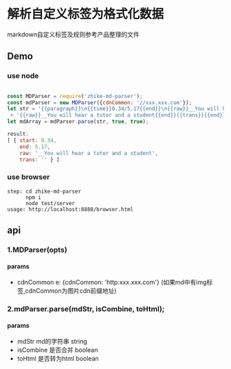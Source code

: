 # 解析自定义标签为格式化数据

markdown自定义标签及规则参考产品整理的文件

## Demo 
### use node

```js

const MDParser = require('zhike-md-parser');
const mdParser = new MDParser({cdnCommon: '//xxx.xxx.com'});
let str = '{{paragraph}}\n{{time}}0.34/5.17{{end}}\n{{raw}}__You will hear a tutor and a student{{end}}'
 + '{{raw}}__You will hear a tutor and a student{{end}}{{trans}}{{end}}{{raw}}__You will hear a tutor and a student{{end}}{{end}}';
let mdArray = mdParser.parse(str, true, true);

result:
[ { start: 0.34,
    end: 5.17,
    raw: '__You will hear a tutor and a student',
    trans: '' } ]
```

### use browser 
```
step: cd zhike-md-parser 
      npm i 
      node test/server
usage: http://localhost:8888/browser.html
```
## api

### 1.MDParser(opts)
#### params 

+ cdnCommon e: {cdnCommon: 'http:xxx.xxx.com'} (如果md中有img标签,cdnCommon为图片cdn前缀地址)


### 2.mdParser.parse(mdStr, isCombine, toHtml);

#### params

+ mdStr md的字符串   string
+ isCombine 是否合并  boolean
+ toHtml 是否转为html boolean 





